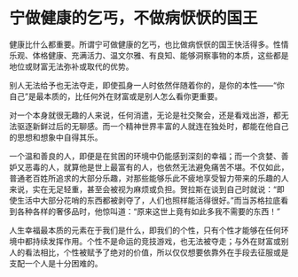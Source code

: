 <link href="../../../../css/style.css" rel="stylesheet" type="text/css" />

# 宁做健康的乞丐，不做病恹恹的国王

<div class="p">

健康比什么都重要。所谓宁可做健康的乞丐，也比做病恹恹的国王快活得多。性情乐观、体格健康、充满活力、温文尔雅、有良知、能够洞察事物的本质，这些都是地位或财富无法弥补或取代的优势。

别人无法给予也无法夺走，即使孤身一人时依然伴随着你的，是你的本性——“你自己”是最本质的，比任何外在财富或是别人怎么看你更重要。

对一个本身就很无趣的人来说，任何消遣，无论是社交聚会，还是看戏出游，都无法驱逐新鲜过后的无聊感。而一个精神世界丰富的人就连在独处时，都能在他自己的思想和想象中自得其乐。

一个温和善良的人，即便是在贫困的环境中仍能感到深刻的幸福；而一个贪婪、善妒又恶毒的人，就算他是世上最富有的人，也依然无法避免痛苦不堪。不仅如此，普通老百姓所追求的大部分乐趣，对那些能够乐此不疲地享受智力带来的乐趣的人来说，实在无足轻重，甚至会被视为麻烦或负担。贺拉斯在谈到自己时就说：“即使生活中大部分花哨的东西都被剥夺了，人们也照样能活得很好。”而当苏格拉底看到各种各样的奢侈品时，他惊叫道：“原来这世上竟有如此多我不需要的东西！”

人生幸福最本质的元素在于我们是什么，即我们的个性，只有个性才能够在任何环境中都持续发挥作用。个性不是命运的竞技游戏，也无法被夺走；与外在财富或别人的看法相比，个性被赋予了绝对的价值，所以仅仅想要依靠外在手段去征服或是支配一个人是十分困难的。

